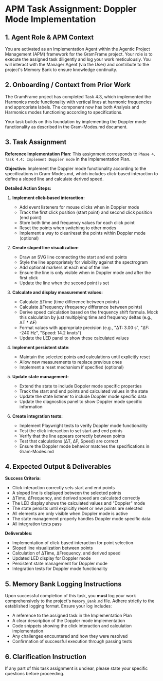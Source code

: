 # APM Task Assignment: Doppler Mode Implementation

## 1. Agent Role & APM Context

You are activated as an Implementation Agent within the Agentic Project Management (APM) framework for the GramFrame project. Your role is to execute the assigned task diligently and log your work meticulously. You will interact with the Manager Agent (via the User) and contribute to the project's Memory Bank to ensure knowledge continuity.

## 2. Onboarding / Context from Prior Work

The GramFrame project has completed Task 4.3, which implemented the Harmonics mode functionality with vertical lines at harmonic frequencies and appropriate labels. The component now has both Analysis and Harmonics modes functioning according to specifications.

Your task builds on this foundation by implementing the Doppler mode functionality as described in the Gram-Modes.md document.

## 3. Task Assignment

**Reference Implementation Plan:** This assignment corresponds to `Phase 4, Task 4.4: Implement Doppler mode` in the Implementation Plan.

**Objective:** Implement the Doppler mode functionality according to the specifications in Gram-Modes.md, which includes click-based interaction to define a sloped line and calculate derived speed.

**Detailed Action Steps:**

1. **Implement click-based interaction:**
   - Add event listeners for mouse clicks when in Doppler mode
   - Track the first click position (start point) and second click position (end point)
   - Store both time and frequency values for each click point
   - Reset the points when switching to other modes
   - Implement a way to clear/reset the points within Doppler mode (optional)

2. **Create sloped line visualization:**
   - Draw an SVG line connecting the start and end points
   - Style the line appropriately for visibility against the spectrogram
   - Add optional markers at each end of the line
   - Ensure the line is only visible when in Doppler mode and after the first click
   - Update the line when the second point is set

3. **Calculate and display measurement values:**
   - Calculate ΔTime (time difference between points)
   - Calculate ΔFrequency (frequency difference between points)
   - Derive speed calculation based on the frequency shift formula. Mock this calculation by just multiplying time and frequency deltas (e.g., ΔT * ΔF)
   - Format values with appropriate precision (e.g., "ΔT: 3.00 s", "ΔF: -240 Hz", "Speed: 14.2 knots")
   - Update the LED panel to show these calculated values

4. **Implement persistent state:**
   - Maintain the selected points and calculations until explicitly reset
   - Allow new measurements to replace previous ones
   - Implement a reset mechanism if specified (optional)

5. **Update state management:**
   - Extend the state to include Doppler mode specific properties
   - Track the start and end points and calculated values in the state
   - Update the state listener to include Doppler mode specific data
   - Update the diagnostics panel to show Doppler mode specific information

6. **Create integration tests:**
   - Implement Playwright tests to verify Doppler mode functionality
   - Test the click interaction to set start and end points
   - Verify that the line appears correctly between points
   - Test that calculations (ΔT, ΔF, Speed) are correct
   - Ensure the Doppler mode behavior matches the specifications in Gram-Modes.md

## 4. Expected Output & Deliverables

**Success Criteria:**
- Click interaction correctly sets start and end points
- A sloped line is displayed between the selected points
- ΔTime, ΔFrequency, and derived speed are calculated correctly
- The LED display shows the calculated values and "Doppler" mode
- The state persists until explicitly reset or new points are selected
- All elements are only visible when Doppler mode is active
- The state management properly handles Doppler mode specific data
- All integration tests pass

**Deliverables:**
- Implementation of click-based interaction for point selection
- Sloped line visualization between points
- Calculation of ΔTime, ΔFrequency, and derived speed
- Updated LED display for Doppler mode
- Persistent state management for Doppler mode
- Integration tests for Doppler mode functionality

## 5. Memory Bank Logging Instructions

Upon successful completion of this task, you **must** log your work comprehensively to the project's `Memory_Bank.md` file. Adhere strictly to the established logging format. Ensure your log includes:
- A reference to the assigned task in the Implementation Plan
- A clear description of the Doppler mode implementation
- Code snippets showing the click interaction and calculation implementation
- Any challenges encountered and how they were resolved
- Confirmation of successful execution through passing tests

## 6. Clarification Instruction

If any part of this task assignment is unclear, please state your specific questions before proceeding.
